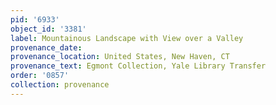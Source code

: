 ```yaml
---
pid: '6933'
object_id: '3381'
label: Mountainous Landscape with View over a Valley
provenance_date:
provenance_location: United States, New Haven, CT
provenance_text: Egmont Collection, Yale Library Transfer
order: '0857'
collection: provenance
---
```

